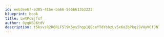 ```yaml
---
id: eeb3ee6f-e385-41be-ba66-566b613b3223
blueprint: book
title: LwXPcEjfsf
author: 0yqKBJ6tdV
description: t5ksvsR2R6RLF5l9K5yy5hgp1QEceYTdYbbzLv5x6oZbPkqiSVHyVCfJN7aF2Y2Myye3x41y0fAMYX9pOUg91ZUBgC0V0uMvpWbv
---
```

